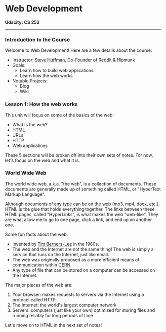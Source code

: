 # Web Development

**Udacity: CS 253**

---

### Introduction to the Course

Welcome to Web Development! Here are a few details about the course:

* Instructor: [Steve Huffman](http://en.wikipedia.org/wiki/Steve_Huffman), Co-Founder of Reddit & Hipmunk
* Goals:
    * Learn how to build web applications
    * Learn how the web works
* Notable Projects:
    * Blog
    * Wiki

### Lesson 1: How the web works

This unit will focus on some of the basics of the web:

* What is the web?
* HTML
* URLs
* HTTP
* Web applications

These 5 sections will be broken off into their own sets of notes. For now, let's focus on the web and what it is.

### World Wide Web

The world wide web, a.k.a. "the web", is a collection of documents. These documents are generally made up of something called HTML, or "HyperText Markup Language".

Although documents of any type can be on the web (mp3, mp4, docx, etc.), HTML is the glue that holds everything together. The links between these HTML pages, called "HyperLinks", is what makes the web "web-like". They are what allow me to go to one page, click a link, and end up on another one.

Some fun facts about the web:

* Invented by [Tim Berners-Lee](http://en.wikipedia.org/wiki/Tim_Berners-Lee) in the 1980s.
* The web and the Internet are not the same thing! The web is simply a service that runs on the Internet, just like email.
* The web was originally proposed as a more efficient means of communication within [CERN](http://en.wikipedia.org/wiki/CERN).
* Any type of file that can be stored on a computer can be accessed on the Internet.

The major pieces of the web are:

1. Your browser: makes requests to servers via the Internet using a protocol called HTTP
2. The Internet: the world's largest computer network
3. Servers: computers (just like your own) optimized for storing files and running reliably for long periods of time

Let's move on to HTML in the next set of notes!
